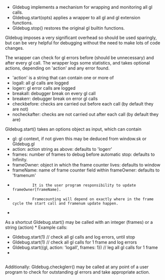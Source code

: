  * Gldebug implements a mechanism for wrapping and monitoring all gl calls.
 * Gldebug.start(opts) applies a wrapper to all gl and gl extension functions.
 * Gldebug.stop() restores the original gl builtin functions.

Gldebug imposes a very significant overhead so should be used sparingly,
but can be very helpful for debugging without the need to make lots of code changes.

The wrapper can check for gl errors before (should be unnecessary) and after every gl call.
The wrapper logs some statistics, and takes optional actions, depending on 'action' and any error found.
 * 'action' is a string that can contain one or more of
 *  logall:         all gl calls are logged
 *  logerr:         gl error calls are logged
 *  breakall:       debugger break on every gl call
 *  breakerr:       debugger break on error gl calls
 *  checkbefore:    checks are carried out before each call (by default they are not)
 *  nocheckafter:   checks are not carried out after each call (by default they are)

Gldebug.start() takes an options object as input, which can contain
 *  gl:         gl context, if not given this may be deduced from window.sk or Gldebug.gl
 *  action:     action string as above: defaults to 'logerr'
 *  frames:     number of frames to debug before automatic stop: defaults to Infinity.
 *  frameOwner: object in which the frame counter lives: defaults to window
 *  frameName:  name of frame counter field within frameOwner: defaults to 'framenum'
 *              It is the user program responsibility to update frameOwner[frameName].
 *              Framecounting will depend on exactly where in the frame cycle the start call and framenum update happen.
 *
As a shortcut Gldebug.start() may be called with an integer (frames) or a string (action)
 *
Example calls:
 * Gldebug.start(1)                                     // check all gl calls and log errors, until stop
 * Gldebug.start(1)                                     // check all gl calls for 1 frame and log errors
 * Gldebug.start({gl, action: 'logall', frames: 1})     // leg all gl calls for 1 frame
 *
##
Additionally: Gldebug.checkglerr() may be called at any point of a user program
      to check for outstanding gl errors and take appropriate action.
